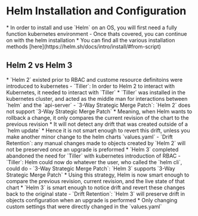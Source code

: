 <h1>Helm Installation and Configuration</h1>
* In order to install and use `Helm` on an OS, you will first need a fully function kubernetes environment
  - Once thats covered, you can continue on with the helm installation
    * You can find all the various installation methods [here](https://helm.sh/docs/intro/install/#from-script)
<h2>Helm 2 vs Helm 3</h2>
* `Helm 2` existed prior to RBAC and custome resource definitoins were introduced to kubernetes
  - `Tiller`: In order to Helm 2 to interact with Kubernetes, it needed to interact with `Tiller`
    * `Tiller` was installed in the kubernetes cluster, and acted as the middle man for interactions between `helm` and the `api-server`
  - `3-Way Strategic Merge Patch`: `Helm 2` does not support `3-Way Strategic Merge Patch`
    * Meaning, when Helm wants to rollback a change, it only compares the current revision of the chart to the previous revision
    * It will not detect any drift that was created outside of a `helm update`
    * Hence it is not smart enough to revert this drift, unless you make another minor change to the helm charts `values.yaml`
  - `Drift Retention`: any manual changes made to objects created by `Helm 2` will not be preserved once an upgrade is preformed
* `Helm 3` completed abandoned the need for `Tiller` with kubernetes introduction of RBAC
  - `Tiller`:  Helm could now do whatever the user, who called the `helm cli`, could do 
  - `3-Way Strategic Merge Patch`: `Helm 3` supports `3-Way Strategic Merge Patch`
    * Using this strategy, Helm is now smart enough to compare the previous revision, current revision, and the live state of that chart
    * `Helm 3` is smart enough to notice drift and revert these changes back to the original state
  - `Drift Retention`: `Helm 3` will preserve drift in objects configuration when an upgrade is performed
    * Only changing custom settings that were directly changed in the `values.yaml`
